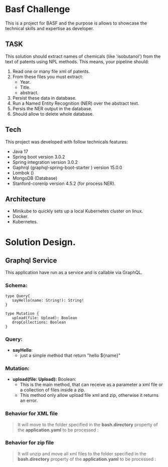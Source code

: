 # Basf Challenge

This is a project for BASF and the purpose is allows to showcase the technical skills and expertise as developer.

## TASK

This solution should extract names of chemicals (like 'isobutanol') from the text of patents using NPL methods.
This means, your pipeline should:

1. Read one or many file xml of patents.
2. From these files you must extract:
   - Year.
   - Title.
   - abstract.
3. Persist these data in database.
4. Run a Named Entity Recognition (NER) over the abstract text.
5. Persis the NER output in the database.
6. Should allow to delete whole database.

## Tech

This project was developed with follow technicals features:
- Java 17
- Spring boot version 3.0.2
- Spring integration version 3.0.2
- Gaphrql (graphql-spring-boot-starter ) version 15.0.0
- Lombok ()
- MongoDB (Database)
- Stanford-corenlp version 4.5.2 (for process NER).

## Architecture

- Minikube to quickly sets up a local Kubernetes cluster on linux.
- Docker.
- Kubernetes.

# Solution Design.

## Graphql Service

This application have run as a service and is callable via GraphQL.

### Schema:

```
type Query{
   sayHello(name: String!): String!
}

type Mutation {
   upload(file: Upload): Boolean
   dropCollections: Boolean
}
```

### Query:

- **sayHello**: 
  - just a simple method that return "hello ${name}" 

### Mutation:

- **upload(file: Upload):** Boolean: 
  - This is the main method, that can receive as a parameter a xml file or a collection of files inside a zip.
  - This method only allow upload file xml and zip, otherwise it returns an error.

### Behavior for XML file

> It will move to the folder specified in the **bash.directory** property of the **application.yaml** to be processed :

### Behavior for zip file

> It will unzip and move all xml files to the folder specified in the **bash.directory** property of the **application.yaml** to be processed :
